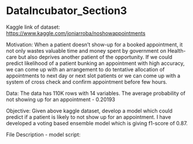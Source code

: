 # DataIncubator_Section3

Kaggle link of dataset: https://www.kaggle.com/joniarroba/noshowappointments

Motivation: When a patient doesn’t show-up for a booked appointment, it not only wastes valuable time and money spent by government on Health-care but also deprives another patient of the opportunity. If we could predict likelihood of a patient bunking an appointment with high accuracy, we can come up with an arrangement to do tentative allocation of appointments to next day or next slot patients or we can come up with a system of cross check and confirm appointment before few hours.

Data: The data has 110K rows with 14 variables.
The average probability of not showing up for an appointment - 0.20193

Objective: Given above kaggle dataset, develop a model which could predict if a patient is likely to not show up for an appointment.
I have developed a voting based ensemble model which is giving f1-score of 0.87.

File Description - 
model script: 


